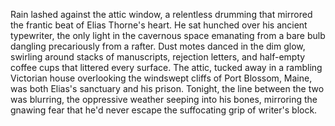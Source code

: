 Rain lashed against the attic window, a relentless drumming that mirrored the frantic beat of Elias Thorne's heart.  He sat hunched over his ancient typewriter, the only light in the cavernous space emanating from a bare bulb dangling precariously from a rafter.  Dust motes danced in the dim glow, swirling around stacks of manuscripts, rejection letters, and half-empty coffee cups that littered every surface.  The attic, tucked away in a rambling Victorian house overlooking the windswept cliffs of Port Blossom, Maine, was both Elias's sanctuary and his prison.  Tonight, the line between the two was blurring, the oppressive weather seeping into his bones, mirroring the gnawing fear that he'd never escape the suffocating grip of writer's block.
